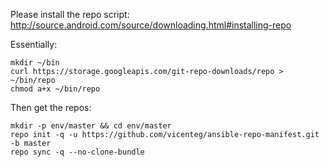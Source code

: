 Please install the repo script: http://source.android.com/source/downloading.html#installing-repo

Essentially:

```
mkdir ~/bin
curl https://storage.googleapis.com/git-repo-downloads/repo > ~/bin/repo
chmod a+x ~/bin/repo
```

Then get the repos:

```
mkdir -p env/master && cd env/master
repo init -q -u https://github.com/vicenteg/ansible-repo-manifest.git -b master
repo sync -q --no-clone-bundle
```

